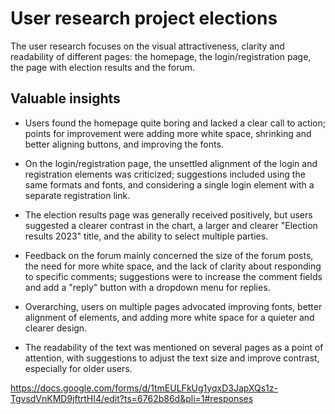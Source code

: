 # User research project elections
The user research focuses on the visual attractiveness, clarity and readability of different pages: the homepage, the login/registration page, the page with election results and the forum.
## Valuable insights
- Users found the homepage quite boring and lacked a clear call to action; points for improvement were adding more white space, shrinking and better aligning buttons, and improving the fonts.

- On the login/registration page, the unsettled alignment of the login and registration elements was criticized; suggestions included using the same formats and fonts, and considering a single login element with a separate registration link.

- The election results page was generally received positively, but users suggested a clearer contrast in the chart, a larger and clearer "Election results 2023" title, and the ability to select multiple parties.

- Feedback on the forum mainly concerned the size of the forum posts, the need for more white space, and the lack of clarity about responding to specific comments; suggestions were to increase the comment fields and add a "reply" button with a dropdown menu for replies.

- Overarching, users on multiple pages advocated improving fonts, better alignment of elements, and adding more white space for a quieter and clearer design.

- The readability of the text was mentioned on several pages as a point of attention, with suggestions to adjust the text size and improve contrast, especially for older users.

https://docs.google.com/forms/d/1tmEULFkUg1yqxD3JapXQs1z-TgvsdVnKMD9jftrtHI4/edit?ts=6762b86d&pli=1#responses